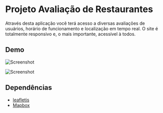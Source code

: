 # Projeto Avaliação de Restaurantes

Através desta aplicação você terá acesso a diversas avaliações de usuários, horário de funcionamento e localização em tempo real. O site é totalmente responsivo e, o mais importante, acessível à todos.

## Demo

![Screenshot](https://lh4.googleusercontent.com/M_hgph0Ptz6bvr804Yx6xel4Cb1GT_j4WRl3wx_T70WRNQAFWmnylRFvfJgMjDbjKP2mKC4AW1Hfo-lly_dH=w1366-h635-rw)

![Screenshot](https://lh3.googleusercontent.com/HPXWG41CpeQY69XzujlQQ3TyBcUnEaUSML9dzvMyaZg46b0FLpU__5Tc8SwTgWlfXmxglpLZXH_wwTTQb3tb=w1366-h635-rw)

## Dependências

* [leafletjs](https://leafletjs.com/)
* [Mapbox](https://www.mapbox.com/)